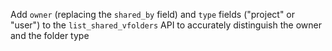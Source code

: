 Add `owner` (replacing the `shared_by` field) and `type` fields ("project" or "user") to the `list_shared_vfolders` API to accurately distinguish the owner and the folder type
